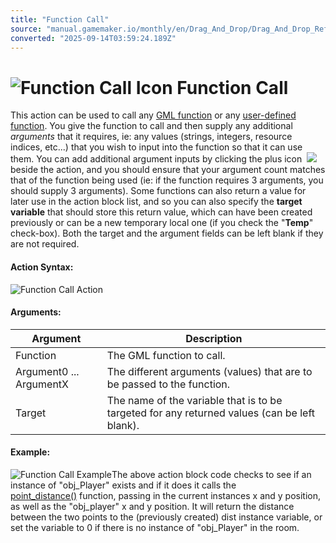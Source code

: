 ```yaml
---
title: "Function Call"
source: "manual.gamemaker.io/monthly/en/Drag_And_Drop/Drag_And_Drop_Reference/Common/Function_Call.htm"
converted: "2025-09-14T03:59:24.189Z"
---
```


# ![Function Call Icon](../../../assets/Images/Scripting_Reference/Drag_And_Drop/Reference/Common/i_Common_Execute_Function.png) Function Call

This action can be used to call any [GML function](../../../GameMaker_Language/GML_Reference/GML_Reference.md) or any [user-defined function](Declare_A_New_Function.md). You give the function to call and then supply any additional _arguments_ that it requires, ie: any values (strings, integers, resource indices, etc...) that you wish to input into the function so that it can use them. You can add additional argument inputs by clicking the plus icon  ![](../../../assets/Images/Scripting_Reference/Drag_And_Drop/Reference/Icon_Expand_Arguments.png)beside the action, and you should ensure that your argument count matches that of the function being used (ie: if the function requires 3 arguments, you should supply 3 arguments). Some functions can also return a value for later use in the action block list, and so you can also specify the **target variable** that should store this return value, which can have been created previously or can be a new temporary local one (if you check the "**Temp**" check-box). Both the target and the argument fields can be left blank if they are not required.

#### Action Syntax:

![Function Call Action](../../../assets/Images/Scripting_Reference/Drag_And_Drop/Reference/Common/a_Common_Execute_Function.png)

#### Arguments:

| Argument | Description |
| --- | --- |
| Function | The GML function to call. |
| Argument0 ... ArgumentX | The different arguments (values) that are to be passed to the function. |
| Target | The name of the variable that is to be targeted for any returned values (can be left blank). |

#### Example:

![Function Call Example](../../../assets/Images/Scripting_Reference/Drag_And_Drop/Reference/Common/e_Common_Execute_Function.png)The above action block code checks to see if an instance of "obj\_Player" exists and if it does it calls the [point\_distance()](../../../GameMaker_Language/GML_Reference/Maths_And_Numbers/Angles_And_Distance/point_distance.md) function, passing in the current instances x and y position, as well as the "obj\_player" x and y position. It will return the distance between the two points to the (previously created) dist instance variable, or set the variable to 0 if there is no instance of "obj\_Player" in the room.
